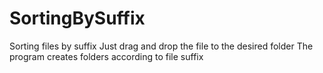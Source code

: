 # SortingBySuffix
Sorting files by suffix
Just drag and drop the file to the desired folder
The program creates folders according to file suffix
